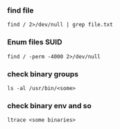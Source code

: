 ### find file
`find / 2>/dev/null | grep file.txt`

### Enum files SUID
`find / -perm -4000 2>/dev/null`

### check binary groups
`ls -al /usr/bin/<some>`

### check binary env and so
`ltrace <some binaries>`
